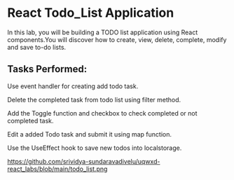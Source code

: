 # React Todo_List Application

In this lab, you will be building a TODO list application using React components.You will discover how to create, view, delete, complete, modify and save to-do lists.

## Tasks Performed:

Use event handler for creating add todo task.

Delete the completed task from todo list using filter method.

Add the Toggle function and checkbox to check completed or not completed task.

Edit a added Todo task and submit it using map function.

Use the UseEffect hook to save new todos into localstorage.

https://github.com/srividya-sundaravadivelu/uqwxd-react_labs/blob/main/todo_list.png
